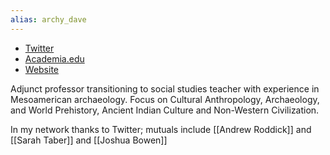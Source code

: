 ```yaml
---
alias: archy_dave
---
```


- [Twitter](https://twitter.com/archy_dave)
- [Academia.edu](https://osu.academia.edu/DavidHaskell)
- [Website](https://davehaskell.com/)

Adjunct professor transitioning to social studies teacher with experience in Mesoamerican archaeology. Focus on Cultural Anthropology, Archaeology, and World Prehistory, Ancient Indian Culture and Non-Western Civilization. 

In my network thanks to Twitter; mutuals include [[Andrew Roddick]] and [[Sarah Taber]] and [[Joshua Bowen]]